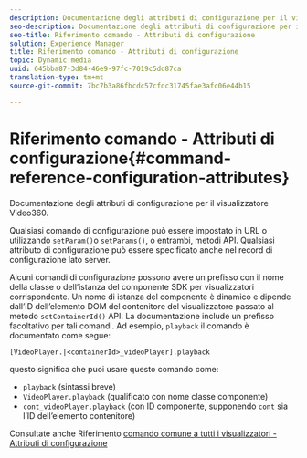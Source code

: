 ```yaml
---
description: Documentazione degli attributi di configurazione per il visualizzatore Video360.
seo-description: Documentazione degli attributi di configurazione per il visualizzatore Video360.
seo-title: Riferimento comando - Attributi di configurazione
solution: Experience Manager
title: Riferimento comando - Attributi di configurazione
topic: Dynamic media
uuid: 645bba87-3d84-46e9-97fc-7019c5dd87ca
translation-type: tm+mt
source-git-commit: 7bc7b3a86fbcdc57cfdc31745fae3afc06e44b15

---
```



# Riferimento comando - Attributi di configurazione{#command-reference-configuration-attributes}

Documentazione degli attributi di configurazione per il visualizzatore Video360.

Qualsiasi comando di configurazione può essere impostato in URL o utilizzando `setParam()`o `setParams()`, o entrambi, metodi API. Qualsiasi attributo di configurazione può essere specificato anche nel record di configurazione lato server.

Alcuni comandi di configurazione possono avere un prefisso con il nome della classe o dell’istanza del componente SDK per visualizzatori corrispondente. Un nome di istanza del componente è dinamico e dipende dall’ID dell’elemento DOM del contenitore del visualizzatore passato al metodo `setContainerId()` API. La documentazione include un prefisso facoltativo per tali comandi. Ad esempio, `playback` il comando è documentato come segue:

`[VideoPlayer.|<containerId>_videoPlayer].playback`

questo significa che puoi usare questo comando come:

* `playback` (sintassi breve)
* `VideoPlayer.playback` (qualificato con nome classe componente)
* `cont_videoPlayer.playback` (con ID componente, supponendo `cont` sia l’ID dell’elemento contenitore)

Consultate anche Riferimento [comando comune a tutti i visualizzatori - Attributi di configurazione](../../../r-html5-viewer-20-cmdref-configattrib/r-html5-viewer-20-cmdref-configattrib.md#concept-850e0f2c49b949deb7cfbfd330d329bd)
